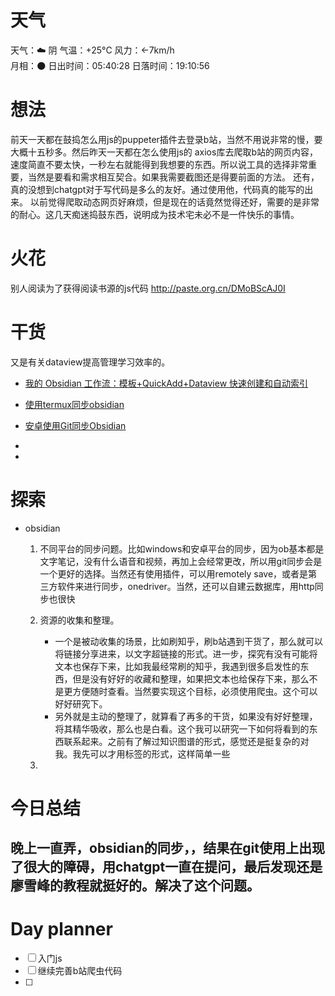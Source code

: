 # 天气
天气：☁️   阴 气温：+25°C 风力：←7km/h  
月相：🌑 日出时间：05:40:28 日落时间：19:10:56

# 想法
前天一天都在鼓捣怎么用js的puppeter插件去登录b站，当然不用说非常的慢，要大概十五秒多。然后昨天一天都在怎么使用js的 axios库去爬取b站的网页内容，速度简直不要太快，一秒左右就能得到我想要的东西。所以说工具的选择非常重要，当然是要看和需求相互契合。如果我需要截图还是得要前面的方法。
还有，真的没想到chatgpt对于写代码是多么的友好。通过使用他，代码真的能写的出来。
以前觉得爬取动态网页好麻烦，但是现在的话竟然觉得还好，需要的是非常的耐心。这几天痴迷捣鼓东西，说明成为技术宅未必不是一件快乐的事情。


# 火花
别人阅读为了获得阅读书源的js代码
http://paste.org.cn/DMoBScAJ0I


#  干货
又是有关dataview提高管理学习效率的。
- [我的 Obsidian 工作流：模板+QuickAdd+Dataview 快速创建和自动索引](https://forum-zh.obsidian.md/t/topic/200/3?u=mika)
- [使用termux同步obsidian](https://zhuanlan.zhihu.com/p/619764281?utm_campaign=&utm_medium=social&utm_psn=1782712481972477952&utm_source=md.obsidian)
- [安卓使用Git同步Obsidian](https://blog.ibrowse.top/posts/using-git-to-sync-android-obsidian)



- 
- 

# 探索
- obsidian
	1. 不同平台的同步问题。比如windows和安卓平台的同步，因为ob基本都是文字笔记，没有什么语音和视频，再加上会经常更改，所以用git同步会是一个更好的选择。当然还有使用插件，可以用remotely save，或者是第三方软件来进行同步，onedriver。当然，还可以自建云数据库，用http同步也很快
	2. 资源的收集和整理。

		- 一个是被动收集的场景，比如刷知乎，刷b站遇到干货了，那么就可以将链接分享进来，以文字超链接的形式。进一步，探究有没有可能将文本也保存下来，比如我最经常刷的知乎，我遇到很多启发性的东西，但是没有好好的收藏和整理，如果把文本也给保存下来，那么不是更方便随时查看。当然要实现这个目标，必须使用爬虫。这个可以好好研究下。
		- 另外就是主动的整理了，就算看了再多的干货，如果没有好好整理，将其精华吸收，那么也是白看。这个我可以研究一下如何将看到的东西联系起来。之前有了解过知识图谱的形式，感觉还是挺复杂的对我。我先可以才用标签的形式，这样简单一些
	3. 

#  今日总结
 晚上一直弄，obsidian的同步，，结果在git使用上出现了很大的障碍，用chatgpt一直在提问，最后发现还是廖雪峰的教程就挺好的。解决了这个问题。
- 


# Day planner
- [ ] 入门js
- [ ] 继续完善b站爬虫代码
- [ ] 












